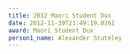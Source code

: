 ```yaml
---
title: 2012 Maori Student Dux
date: 2012-11-30T21:49:19.026Z
award: Maori Student Dux
person1_name: Alexander Stuteley
---
```


